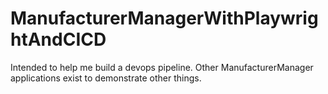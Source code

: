 # ManufacturerManagerWithPlaywrightAndCICD

Intended to help me build a devops pipeline. Other ManufacturerManager applications exist to demonstrate other things.
